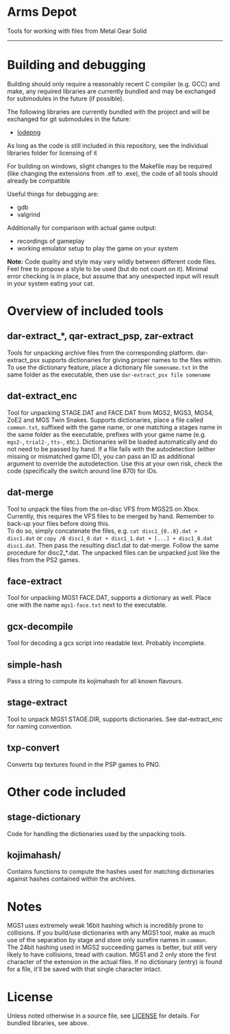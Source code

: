 # Arms Depot

Tools for working with files from Metal Gear Solid

---------

# Building and debugging

Building should only require a reasonably recent C compiler (e.g. GCC) and make, any required libraries are currently bundled and may be exchanged for submodules in the future (if possible).

The following libraries are currently bundled with the project and will be exchanged for git submodules in the future:
- [lodepng](https://github.com/lvandeve/lodepng)

As long as the code is still included in this repository, see the individual libraries folder for licensing of it

For building on windows, slight changes to the Makefile may be required (like changing the extensions from .elf to .exe), the code of all tools should already be compatible

Useful things for debugging are:
- gdb
- valgrind

Additionally for comparison with actual game output:
- recordings of gameplay 
- working emulator setup to play the game on your system

**Note:** Code quality and style may vary wildly between different code files. Feel free to propose a style to be used (but do not count on it).
Minimal error checking is in place, but assume that any unexpected input will result in your system eating your cat.

# Overview of included tools

## dar-extract_*, qar-extract_psp, zar-extract
Tools for unpacking archive files from the corresponding platform. dar-extract_psx supports dictionaries for giving proper names to the files within.
To use the dictionary feature, place a dictionary file ``somename.txt`` in the same folder as the executable, then use ``dar-extract_psx file somename``

## dat-extract_enc
Tool for unpacking STAGE.DAT and FACE.DAT from MGS2, MGS3, MGS4, ZoE2 and MGS Twin Snakes.
Supports dictionaries, place a file called ``common.txt``, suffixed with the game name, or one matching a stages name in the same folder as the executable, prefixes with your game name (e.g. ``mgs2-``, ``trial2-``, ``tts-``, etc.).
Dictionaries will be loaded automatically and do not need to be passed by hand.
If a file fails with the autodetection (either missing or mismatched game ID), you can pass an ID as additional argument to override the autodetection. Use this at your own risk, check the code (specifically the switch around line 870) for IDs.

## dat-merge
Tool to unpack the files from the on-disc VFS from MGS2S on Xbox. Currently, this requires the VFS files to be merged by hand. Remember to back-up your files before doing this.  
To do so, simply concatenate the files, e.g. ``cat disc1_{0..8}.dat > disc1.dat`` or ``copy /B disc1_0.dat + disc1_1.dat + [...] + disc1_8.dat disc1.dat``.
Then pass the resulting disc1.dat to dat-merge. Follow the same procedure for disc2_*.dat. The unpacked files can be unpacked just like the files from the PS2 games.

## face-extract
Tool for unpacking MGS1 FACE.DAT, supports a dictionary as well. Place one with the name ``mgs1-face.txt`` next to the executable.

## gcx-decompile
Tool for decoding a gcx script into readable text. Probably incomplete.

## simple-hash
Pass a string to compute its kojimahash for all known flavours.

## stage-extract
Tool to unpack MGS1 STAGE.DIR, supports dictionaries. See dat-extract_enc for naming convention.

## txp-convert
Converts txp textures found in the PSP games to PNG.

# Other code included

## stage-dictionary
Code for handling the dictionaries used by the unpacking tools.

## kojimahash/
Contains functions to compute the hashes used for matching dictionaries against hashes contained within the archives.

# Notes

MGS1 uses extremely weak 16bit hashing which is incredibly prone to collisions. If you build/use dictionaries with any MGS1 tool, make as much use of the separation by stage and store only surefire names in ``common``.  
The 24bit hashing used in MGS2 succeeding games is better, but still very likely to have collisions, tread with caution.
MGS1 and 2 only store the first character of the extension in the actual files. If no dictionary (entry) is found for a file, it'll be saved with that single character intact.

# License
Unless noted otherwise in a source file, see [LICENSE](LICENSE) for details. For bundled libraries, see above.
